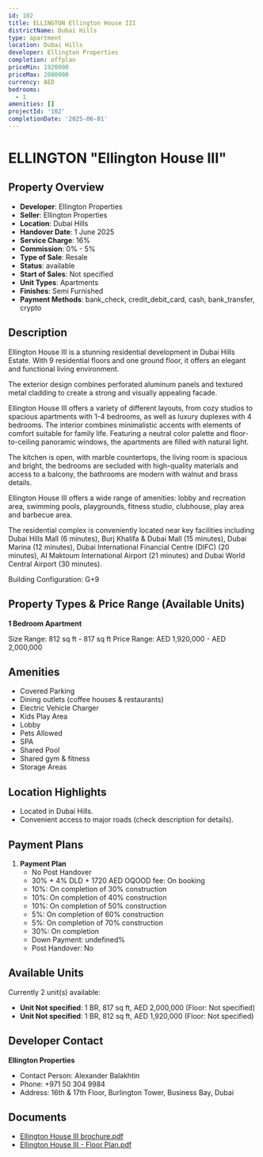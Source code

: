 ```yaml
---
id: 102
title: ELLINGTON Ellington House III
districtName: Dubai Hills
type: apartment
location: Dubai Hills
developer: Ellington Properties
completion: offplan
priceMin: 1920000
priceMax: 2000000
currency: AED
bedrooms:
  - 1
amenities: []
projectId: '102'
completionDate: '2025-06-01'
---
```


# ELLINGTON "Ellington House III"

## Property Overview
- **Developer**: Ellington Properties
- **Seller**: Ellington Properties
- **Location**: Dubai Hills
- **Handover Date**: 1 June 2025
- **Service Charge**: 16%
- **Commission**: 0% - 5%
- **Type of Sale**: Resale
- **Status**: available
- **Start of Sales**: Not specified
- **Unit Types**: Apartments
- **Finishes**: Semi Furnished
- **Payment Methods**: bank_check, credit_debit_card, cash, bank_transfer, crypto

## Description
Ellington House III is a stunning residential development in Dubai Hills Estate. With 9 residential floors and one ground floor, it offers an elegant and functional living environment.

The exterior design combines perforated aluminum panels and textured metal cladding to create a strong and visually appealing facade.

Ellington House III offers a variety of different layouts, from cozy studios to spacious apartments with 1-4 bedrooms, as well as luxury duplexes with 4 bedrooms. The interior combines minimalistic accents with elements of comfort suitable for family life. Featuring a neutral color palette and floor-to-ceiling panoramic windows, the apartments are filled with natural light.

The kitchen is open, with marble countertops, the living room is spacious and bright, the bedrooms are secluded with high-quality materials and access to a balcony, the bathrooms are modern with walnut and brass details.

Ellington House III offers a wide range of amenities: lobby and recreation area, swimming pools, playgrounds, fitness studio, clubhouse, play area and barbecue area.

The residential complex is conveniently located near key facilities including Dubai Hills Mall (6 minutes), Burj Khalifa & Dubai Mall (15 minutes), Dubai Marina (12 minutes), Dubai International Financial Centre (DIFC) (20 minutes), Al Maktoum International Airport (21 minutes) and Dubai World Central Airport (30 minutes).

Building Configuration: G+9

## Property Types & Price Range (Available Units)
**1 Bedroom Apartment**

Size Range: 812 sq ft - 817 sq ft
Price Range: AED 1,920,000 - AED 2,000,000

## Amenities
- Covered Parking
- Dining outlets  (coffee houses & restaurants)
- Electric Vehicle Charger
- Kids Play Area
- Lobby
- Pets Allowed
- SPA
- Shared Pool
- Shared gym & fitness
- Storage Areas

## Location Highlights
- Located in Dubai Hills.
- Convenient access to major roads (check description for details).

## Payment Plans
1. **Payment Plan**
   - No Post Handover
   - 30% + 4% DLD + 1720 AED OQOOD fee: On booking
   - 10%: On completion of 30% construction
   - 10%: On completion of 40% construction
   - 10%: On completion of 50% construction
   - 5%: On completion of 60% construction
   - 5%: On completion of 70% construction
   - 30%: On completion
   - Down Payment: undefined%
   - Post Handover: No

## Available Units
Currently 2 unit(s) available:
- **Unit Not specified**: 1 BR, 817 sq ft, AED 2,000,000 (Floor: Not specified)
- **Unit Not specified**: 1 BR, 812 sq ft, AED 1,920,000 (Floor: Not specified)

## Developer Contact
**Ellington Properties**
- Contact Person: Alexander Balakhtin
- Phone: +971 50 304 9984
- Address: 16th & 17th Floor, Burlington Tower, Business Bay, Dubai

## Documents
- [Ellington House III brochure.pdf](https://cdn.geniemap.net/2023/06/23/CLmS2itkc6CZlnQ6d4ay94WfVRaoDfEYAZFERwkL.pdf)
- [Ellington House III - Floor Plan.pdf](https://cdn.geniemap.net/2023/06/23/F7b5tBI8bVgGAsz8KDSHeMIDVZ3JgeCMKJ1IpDXY.pdf)
